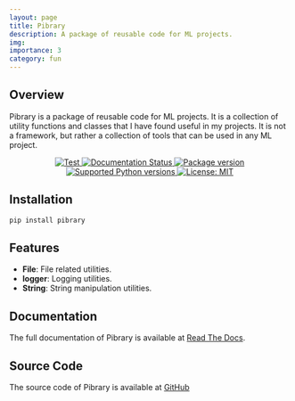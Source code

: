 ```yaml
---
layout: page
title: Pibrary
description: A package of reusable code for ML projects.
img: 
importance: 3
category: fun
---
```


## Overview
Pibrary is a package of reusable code for ML projects. It is a collection of utility functions and classes that I have found useful in my projects. It is not a framework, but rather a collection of tools that can be used in any ML project.

<p align="center">
    <a href="https://github.com/connectwithprakash/pibrary/actions?query=workflow%3ATest+event%3Apush+branch%3Amain" target="_blank">
        <img src="https://github.com/connectwithprakash/pibrary/workflows/Test/badge.svg?event=push&branch=main" alt="Test">
    </a>
    <a href='https://pibrary.readthedocs.io/en/latest/?badge=latest'>
        <img src='https://readthedocs.org/projects/pibrary/badge/?version=latest' alt='Documentation Status' />
    </a>
    <a href="https://pypi.org/project/pibrary" target="_blank">
        <img src="https://img.shields.io/pypi/v/pibrary?color=%2334D058&label=pypi%20package" alt="Package version">
    </a>
    <a href="https://pypi.org/project/pibrary" target="_blank">
        <img src="https://img.shields.io/pypi/pyversions/pibrary.svg?color=%2334D058" alt="Supported Python versions">
    </a>
    <a href="https://opensource.org/licenses/MIT" target="_blank">
        <img src="https://img.shields.io/badge/License-MIT-yellow.svg" alt="License: MIT">
    </a>
</p>

## Installation
```bash
pip install pibrary
```

## Features
- **File**: File related utilities.
- **logger**: Logging utilities.
- **String**: String manipulation utilities.

## Documentation

The full documentation of Pibrary is available at [Read The Docs](https://pibrary.readthedocs.io/en/latest/).

## Source Code
The source code of Pibrary is available at [GitHub](https://github.com/connectwithprakash/pibrary)
